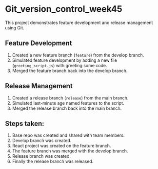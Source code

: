 # Git_version_control_week45

This project demonstrates feature development and release management using Git.

## Feature Development

1. Created a new feature branch (`feature`) from the develop branch.
2. Simulated feature development by adding a new file (`greeting_script.js`) with greeting some code.
3. Merged the feature branch back into the develop branch.

## Release Management

1. Created a release branch (`release`) from the main branch.
2. Simulated last-minute age named features to the script.
3. Merged the release branch back into the main branch.

## Steps taken:

1. Base repo was created and shared with team members. 
2. Develop branch was created.
3. React project was created on the feature branch.
4. The feature branch was merged with the develop branch.
5. Release branch was created.
6. Finally the release branch was released.


